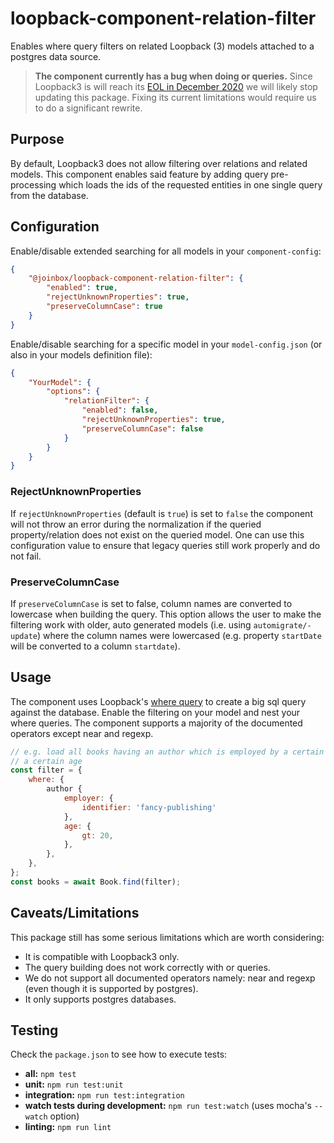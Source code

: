 # loopback-component-relation-filter

Enables where query filters on related Loopback (3) models attached to a postgres data source.

>  **The component currently has a bug when doing or queries.** Since Loopback3 is will reach its
>  [EOL in December 2020](https://loopback.io/doc/en/contrib/Long-term-support.html) we will likely
>  stop updating this package. Fixing its current limitations would require us to do a significant
>  rewrite.

## Purpose

By default, Loopback3 does not allow filtering over relations and related models. This component
enables said feature by adding query pre-processing which loads the ids of the requested entities in
one single query from the database.

## Configuration

Enable/disable extended searching for all models in your `component-config`:

```Json
{
    "@joinbox/loopback-component-relation-filter": {
        "enabled": true,
        "rejectUnknownProperties": true,
        "preserveColumnCase": true
    }
}
```

Enable/disable searching for a specific model in your `model-config.json` (or also in your models
definition file):

```Json
{
    "YourModel": {
        "options": {
            "relationFilter": {
                "enabled": false,
                "rejectUnknownProperties": true,
                "preserveColumnCase": false
            }
        }
    }
}
```

### RejectUnknownProperties

If `rejectUnknownProperties` (default is `true`) is set to `false` the component will not throw an
error during the normalization if the queried property/relation does not exist on the queried model.
One can use this configuration value to ensure that legacy queries still work properly and do not
fail.

### PreserveColumnCase

If `preserveColumnCase` is set to false, column names are converted to lowercase when building the
query. This option allows the user to make the filtering work with older, auto generated models
(i.e. using `automigrate/-update`) where the column names were lowercased (e.g. property `startDate`
will be converted to a column `startdate`).

## Usage

The component uses Loopback's [where query](https://loopback.io/doc/en/lb3/Where-filter.html) to
create a big sql query against the database. Enable the filtering on your model and nest your where
queries. The component supports a majority of the documented operators except near and regexp.

```javascript
// e.g. load all books having an author which is employed by a certain publisher and is older than
// a certain age
const filter = {
    where: {
        author {
            employer: {
                identifier: 'fancy-publishing'
            },
            age: {
                gt: 20,
            },
        },
    },
};
const books = await Book.find(filter);
```

## Caveats/Limitations

This package still has some serious limitations which are worth considering:

- It is compatible with Loopback3 only.
- The query building does not work correctly with or queries.
- We do not support all documented operators namely: near and regexp (even though it is supported by
  postgres).
- It only supports postgres databases.

## Testing

Check the `package.json` to see how to execute tests:

  - **all:** `npm test`
  - **unit:** `npm run test:unit`
  - **integration:** `npm run test:integration`
  - **watch tests during development:** `npm run test:watch` (uses mocha's `--watch` option)
  - **linting:** `npm run lint`
  
